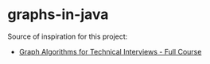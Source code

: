 # graphs-in-java

Source of inspiration for this project: 
- [Graph Algorithms for Technical Interviews - Full Course](https://www.youtube.com/watch?v=tWVWeAqZ0WU)

